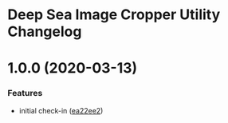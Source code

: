 # Deep Sea Image Cropper Utility Changelog

# 1.0.0 (2020-03-13)


### Features

* initial check-in ([ea22ee2](http://bitbucket.org/mbari/deepsea-imagecropper/commits/ea22ee28837b28d040509020127c8e217035d910))
